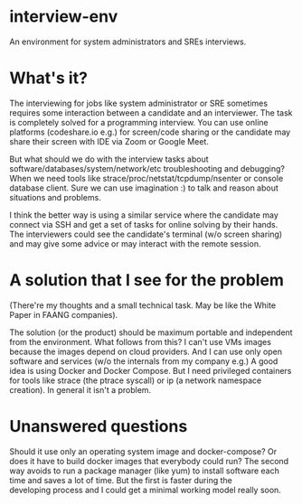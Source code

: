 # interview-env

An environment for system administrators and SREs interviews.

# What's it?

The interviewing for jobs like system administrator or SRE sometimes requires some interaction between a candidate and an interviewer. The task is completely solved for a programming interview. You can use online platforms (codeshare.io e.g.) for screen/code sharing or the candidate may share their screen with IDE via Zoom or Google Meet.

But what should we do with the interview tasks about software/databases/system/network/etc troubleshooting and debugging? When we need tools like strace/proc/netstat/tcpdump/nsenter or console database client. Sure we can use imagination :) to talk and reason about situations and problems. 

I think the better way is using a similar service where the candidate may connect via SSH and get a set of tasks for online solving by their hands. The interviewers could see the candidate's terminal (w/o screen sharing) and may give some advice or may interact with the remote session.

# A solution that I see for the problem

(There're my thoughts and a small technical task. May be like the White Paper in FAANG companies).

The solution (or the product) should be maximum portable and independent from the environment. What follows from this? I can't use VMs images because the images depend on cloud providers. And I can use only open software and services (w/o the internals from my company e.g.)
A good idea is using Docker and Docker Compose. But I need privileged containers for tools like strace (the ptrace syscall) or ip (a network namespace creation). In general it isn't a problem.

# Unanswered questions

Should it use only an operating system image and docker-compose? Or does it have to build docker images that everybody could run? The second way avoids to run a package manager (like yum) to install software each time and saves a lot of time. But the first is faster during the developing process and I could get a minimal working model really soon.
